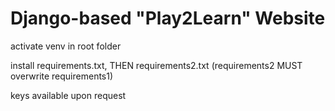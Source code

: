 # Django-based "Play2Learn" Website

activate venv in root folder

install requirements.txt, THEN requirements2.txt (requirements2 MUST overwrite requirements1)

keys available upon request
